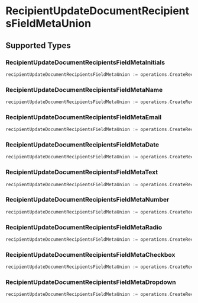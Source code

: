 # RecipientUpdateDocumentRecipientsFieldMetaUnion


## Supported Types

### RecipientUpdateDocumentRecipientsFieldMetaInitials

```go
recipientUpdateDocumentRecipientsFieldMetaUnion := operations.CreateRecipientUpdateDocumentRecipientsFieldMetaUnionRecipientUpdateDocumentRecipientsFieldMetaInitials(operations.RecipientUpdateDocumentRecipientsFieldMetaInitials{/* values here */})
```

### RecipientUpdateDocumentRecipientsFieldMetaName

```go
recipientUpdateDocumentRecipientsFieldMetaUnion := operations.CreateRecipientUpdateDocumentRecipientsFieldMetaUnionRecipientUpdateDocumentRecipientsFieldMetaName(operations.RecipientUpdateDocumentRecipientsFieldMetaName{/* values here */})
```

### RecipientUpdateDocumentRecipientsFieldMetaEmail

```go
recipientUpdateDocumentRecipientsFieldMetaUnion := operations.CreateRecipientUpdateDocumentRecipientsFieldMetaUnionRecipientUpdateDocumentRecipientsFieldMetaEmail(operations.RecipientUpdateDocumentRecipientsFieldMetaEmail{/* values here */})
```

### RecipientUpdateDocumentRecipientsFieldMetaDate

```go
recipientUpdateDocumentRecipientsFieldMetaUnion := operations.CreateRecipientUpdateDocumentRecipientsFieldMetaUnionRecipientUpdateDocumentRecipientsFieldMetaDate(operations.RecipientUpdateDocumentRecipientsFieldMetaDate{/* values here */})
```

### RecipientUpdateDocumentRecipientsFieldMetaText

```go
recipientUpdateDocumentRecipientsFieldMetaUnion := operations.CreateRecipientUpdateDocumentRecipientsFieldMetaUnionRecipientUpdateDocumentRecipientsFieldMetaText(operations.RecipientUpdateDocumentRecipientsFieldMetaText{/* values here */})
```

### RecipientUpdateDocumentRecipientsFieldMetaNumber

```go
recipientUpdateDocumentRecipientsFieldMetaUnion := operations.CreateRecipientUpdateDocumentRecipientsFieldMetaUnionRecipientUpdateDocumentRecipientsFieldMetaNumber(operations.RecipientUpdateDocumentRecipientsFieldMetaNumber{/* values here */})
```

### RecipientUpdateDocumentRecipientsFieldMetaRadio

```go
recipientUpdateDocumentRecipientsFieldMetaUnion := operations.CreateRecipientUpdateDocumentRecipientsFieldMetaUnionRecipientUpdateDocumentRecipientsFieldMetaRadio(operations.RecipientUpdateDocumentRecipientsFieldMetaRadio{/* values here */})
```

### RecipientUpdateDocumentRecipientsFieldMetaCheckbox

```go
recipientUpdateDocumentRecipientsFieldMetaUnion := operations.CreateRecipientUpdateDocumentRecipientsFieldMetaUnionRecipientUpdateDocumentRecipientsFieldMetaCheckbox(operations.RecipientUpdateDocumentRecipientsFieldMetaCheckbox{/* values here */})
```

### RecipientUpdateDocumentRecipientsFieldMetaDropdown

```go
recipientUpdateDocumentRecipientsFieldMetaUnion := operations.CreateRecipientUpdateDocumentRecipientsFieldMetaUnionRecipientUpdateDocumentRecipientsFieldMetaDropdown(operations.RecipientUpdateDocumentRecipientsFieldMetaDropdown{/* values here */})
```

